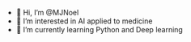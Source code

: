 - 👋 Hi, I’m @MJNoel
- 👀 I’m interested in AI applied to medicine
- 🌱 I’m currently learning Python and Deep learning


<!---
MJNoel/MJNoel is a ✨ special ✨ repository because its `README.md` (this file) appears on your GitHub profile.
You can click the Preview link to take a look at your changes.
--->
